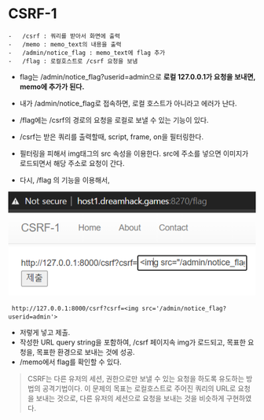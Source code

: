 # CSRF-1

	-   /csrf : 쿼리를 받아서 화면에 출력 
	-   /memo : memo_text의 내용을 출력
	-   /admin/notice_flag : memo_text에 flag 추가
	-   /flag : 로컬호스트로 /csrf 요청을 보냄
    

-   flag는 /admin/notice_flag?userid=admin으로  **로컬 127.0.0.1가  요청을  보내면, memo에  추가가  된다.**
-   내가  /admin/notice_flag로  접속하면, 로컬  호스트가  아니라고  에러가  난다.

-   /flag에는 /csrf의  경로의  요청을  로컬로  보낼  수  있는  기능이  있다.

-   /csrf는 받은 쿼리를 출력할때, script, frame, on을  필터링한다.
-   필터링을 피해서 img태그의  src 속성을 이용한다. src에  주소를  넣으면  이미지가  로드되면서  해당  주소로  요청이  간다.  
    

-   다시, /flag  의  기능을  이용해서,
<p align="center">
<img src="../images/DreamHack/csrf-1.PNG" width="600" >
<p align="center"></p>
</p>

` http://127.0.0.1:8000/csrf?csrf=<img src='/admin/notice_flag?userid=admin'>`
- 저렇게  넣고 제출.
- 작성한 URL query string을 포함하여, /csrf 페이지속 img가 로드되고, 목표한 요청을, 목표한 환경으로 보내는 것에 성공.
- /memo에서 flag를 확인할 수 있다.

>CSRF는 다른 유저의 세션, 권한으로만 보낼 수 있는 요청을 하도록 유도하는 방법의 공격기법이다. 
이 문제의 목표는 로컬호스트로 주어진 쿼리의 URL로 요청을 보내는 것으로, 다른 유저의 세션으로 요청을 보내는 것을 비슷하게 구현하였다.